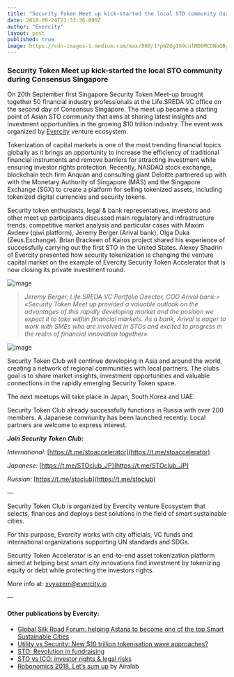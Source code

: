 ```yaml
---
title: "Security Token Meet up kick-started the local STO community during Consensus Singapore"
date: 2018-09-24T21:33:36.099Z
author: "Evercity"
layout: post
published: true
image: https://cdn-images-1.medium.com/max/800/1*pWZOg1G9culMD6MCDNbQBg.jpeg
---
```


### **Security Token Meet up kick-started the local STO community during Consensus Singapore**

On 20th September first Singapore Security Token Meet-up brought together 50 financial industry professionals at the Life.SREDA VC office on the second day of Consensus Singapore. The meet up became a starting point of Asian STO community that aims at sharing latest insights and investment opportunities in the growing $10 trillion industry. The event was organized by [Evercity](https://evercity.io) venture ecosystem.




Tokenization of capital markets is one of the most trending financial topics globally as it brings an opportunity to increase the efficiency of traditional financial instruments and remove barriers for attracting investment while ensuring investor rights protection. Recently, NASDAQ stock exchange, blockchain tech firm Anquan and consulting giant Deloitte partnered up with with the Monetary Authority of Singapore (MAS) and the Singapore Exchange (SGX) to create a platform for selling tokenized assets, including tokenized digital currencies and security tokens.

Security token enthusiasts, legal &amp; bank representatives, investors and other meet up participants discussed main regulatory and infrastructure trends, competitive market analysis and particular cases with Maxim Avdeev (qiwi.platform), Jeremy Berger (Arival bank), Olga Duka (Zeus.Exchange). Brian Brackeen of Kairos project shared his experience of successfully carrying out the first STO in the United States. Alexey Shadrin of Evercity presented how security tokenization is changing the venture capital market on the example of Evercity Security Token Accelerator that is now closing its private investment round.




![image](https://cdn-images-1.medium.com/max/800/0*TcQGro_a_HQia7Jl)

> _Jeremy Berger, Life.SREDA VC Portfolio Director, COO Arival bank:_> _«Security Token Meet up provided a valuable outlook on the advantages of this rapidly developing market and the position we expect it to take within financial markets. As a bank, Arival is eager to work with SMEs who are involved in STOs and excited to progress in the realm of financial innovation together»._



![image](https://cdn-images-1.medium.com/max/800/0*fVoLq8b-Qxb_pYKj)



Security Token Club will continue developing in Asia and around the world, creating a network of regional communities with local partners. The clubs goal is to share market insights, investment opportunities and valuable connections in the rapidly emerging Security Token space.

The next meetups will take place in Japan, South Korea and UAE.

Security Token Club already successfully functions in Russia with over 200 members. A Japanese community has been launched recently. Local partners are welcome to express interest.

**_Join Security Token Club:_**

_International:_ [https://t.me/stoaccelerator](https://t.me/stoaccelerator)

_Japanese:_ [https://t.me/STOclub_JP](https://t.me/STOclub_JP)

_Russian:_ [https://t.me/stoclub](https://t.me/stoclub)

—

Security Token Club is organized by Evercity venture Ecosystem that selects, finances and deploys best solutions in the field of smart sustainable cities.

For this purpose, Evercity works with city officials, VC funds and international organizations supporting UN standards and SDGs.

Security Token Accelerator is an end-to-end asset tokenization platform aimed at helping best smart city innovations find investment by tokenizing equity or debt while protecting the investors rights.

More info at: [xvyazem@evercity.io](mailto:xvyazem@evercity.io)

—

#### Other publications by Evercity:

*   [Global Silk Road Forum: helping Astana to become one of the top Smart Sustainable Cities](https://medium.com/evercity-blog/global-silk-road-forum-helping-astana-to-become-one-of-the-top-smart-sustainable-cities-2c48b98aa911)
*   [Utility vs Security: New $10 trillion tokenisation wave approaches?](https://medium.com/evercity-blog/utility-vs-security-new-10-trillion-tokenisation-wave-approaches-4b36262c4bc9)
*   [STO: Revolution in fundraising](https://medium.com/evercity-blog/sto-revolution-in-fundraising-7c6467f27087)
*   [STO vs ICO: investor rights &amp; legal risks](https://medium.com/evercity-blog/sto-vs-ico-investor-rights-legal-risks-418c01bde767)
*   [Robonomics 2018. Let’s sum up](https://blog.aira.life/robonomics-2018-lets-sum-up-d6cc10110c0b) by Airalab
